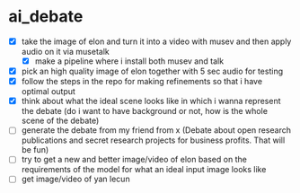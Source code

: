 # ai_debate

- [x] take the image of elon and turn it into a video with musev and then apply audio on it via musetalk
    - [x] make a pipeline where i install both musev and talk 
- [x] pick an high quality image of elon together with 5 sec audio for testing
- [x] follow the steps in the repo for making refinements so that i have optimal output
- [x] think about what the ideal scene looks like in which i wanna represent the debate (do i want to have background or not, how is the whole scene of the debate)
- [ ] generate the debate from my friend from x (Debate about open research publications and secret research projects for business profits. That will be fun)
- [ ] try to get a new and better image/video of elon based on the requirements of the model for what an ideal input image looks like 
- [ ] get image/video of yan lecun